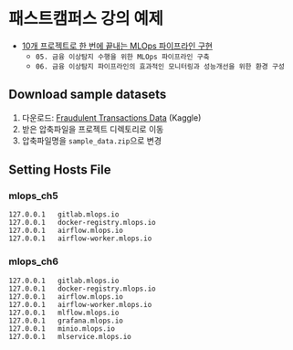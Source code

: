 # 패스트캠퍼스 강의 예제
- [10개 프로젝트로 한 번에 끝내는 MLOps 파이프라인 구현](https://fastcampus.co.kr/data_online_mlopspj)
  - ```05. 금융 이상탐지 수행을 위한 MLOps 파이프라인 구축```
  - ```06. 금융 이상탐지 파이프라인의 효과적인 모니터링과 성능개선을 위한 환경 구성```

## Download sample datasets
1. 다운로드: [Fraudulent Transactions Data](https://www.kaggle.com/datasets/chitwanmanchanda/fraudulent-transactions-data) (Kaggle)
2. 받은 압축파일을 프로젝트 디렉토리로 이동
3. 압축파일명을 ```sample_data.zip```으로 변경

## Setting Hosts File
### mlops_ch5
```
127.0.0.1	gitlab.mlops.io
127.0.0.1	docker-registry.mlops.io
127.0.0.1	airflow.mlops.io
127.0.0.1	airflow-worker.mlops.io
```

### mlops_ch6
```
127.0.0.1	gitlab.mlops.io
127.0.0.1	docker-registry.mlops.io
127.0.0.1	airflow.mlops.io
127.0.0.1	airflow-worker.mlops.io
127.0.0.1	mlflow.mlops.io
127.0.0.1	grafana.mlops.io
127.0.0.1	minio.mlops.io
127.0.0.1	mlservice.mlops.io
```
